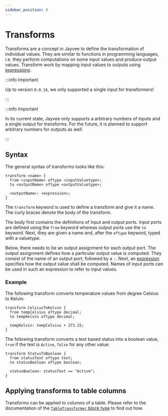 ```yaml
---
sidebar_position: 8
---
```


# Transforms

Transforms are a concept in Jayvee to define the transformation of individual values.
They are similar to functions in programming languages, i.e. they perform computations on some input values and produce output values. Transform work by mapping input values to outputs using [expressions](./expressions.md).

:::info Important

Up to version `0.0.16`, we only supported a single input for transformers!

:::

:::info Important

In its current state, Jayvee only supports a arbitrary numbers of inputs and a single output for transforms.
For the future, it is planned to support arbitrary numbers for outputs as well.

:::


## Syntax

The general syntax of transforms looks like this:

```jayvee
transform <name> {
  from <inputName> oftype <inputValuetype>;
  to <outputName> oftype <outputValuetype>;

  <outputName>: <expression>;
}
```

The `transform` keyword is used to define a transform and give it a name.
The curly braces denote the body of the transform.

The body first contains the definitions of input and output ports.
Input ports are defined using the `from` keyword whereas output ports use the `to` keyword.
Next, they are given a name and, after the `oftype` keyword, typed with a valuetype.

Below, there needs to be an output assignment for each output port.
The output assignment defines how a particular output value is computed.
They consist of the name of an output port, followed by a `:`.
Next, an [expression](./expressions.md) specifies how the output value shall be computed.
Names of input ports can be used in such an expression to refer to input values.

### Example

The following transform converts temperature values from degree Celsius to Kelvin:

```jayvee
transform CelsiusToKelvin {
  from tempCelsius oftype decimal;
  to tempKelvin oftype decimal;

  tempKelvin: tempCelsius + 273.15;
}
```

The following transform converts a text based status into a boolean value, `true` if the text is `Active`, `false` for any other value:

```jayvee
transform StatusToBoolean {
  from statusText oftype text;
  to statusBoolean oftype boolean;

  statusBoolean: statusText == "Active";
}
```

## Applying transforms to table columns

Transforms can be applied to columns of a table.
Please refer to the documentation of the [`TableTransformer` block type](./block-types/TableTransformer.md) to find out how.
